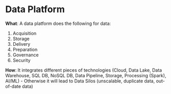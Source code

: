 # Data Platform

**What**: A data platform does the following for data:
1. Acquisition
2. Storage
3. Delivery
4. Preparation
5. Governance
6. Security

**How**: It integrates different pieces of technologies (Cloud, Data Lake, Data Warehouse, SQL DB, NoSQL DB, Data Pipeline, Storage, Processing (Spark), AI/ML) - Otherwise it will lead to Data Silos (unscalable, duplicate data, out-of-date data)
